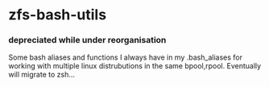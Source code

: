 # zfs-bash-utils
### depreciated while under reorganisation ###
Some bash aliases and functions I always have in my .bash_aliases for working with multiple linux distrubutions in the same bpool,rpool. Eventually will migrate to zsh...
